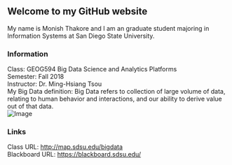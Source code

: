 ## Welcome to my GitHub website
My name is Monish Thakore and I am an graduate student majoring in Information Systems at San Diego State University.

### Information
Class: GEOG594 Big Data Science and Analytics Platforms  
Semester: Fall 2018  
Instructor: Dr. Ming-Hsiang Tsou    
My Big Data definition: Big Data refers to collection of large volume of data, relating to human behavior and interactions, and our ability to derive value out of that data.    
![Image](https://www.isymmetry.com/assets/uploads/2015/02/big-data-2.jpg)

### Links
Class URL: http://map.sdsu.edu/bigdata    
Blackboard URL: https://blackboard.sdsu.edu/    
